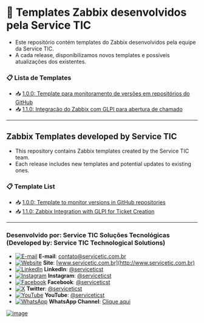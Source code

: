# 🧩 Templates Zabbix desenvolvidos pela Service TIC
- Este repositório contém templates do Zabbix desenvolvidos pela equipe da Service TIC.
- A cada release, disponibilizamos novos templates e possíveis atualizações dos existentes.

### 📋 Lista de Templates
- 📥 [1.0.0: Template para monitoramento de versões em repositórios do GitHub](https://github.com/serviceticst/templates-zabbix/releases/tag/1.0.0)
- 📥 [1.1.0: Integração do Zabbix com GLPI para abertura de chamado](https://github.com/serviceticst/templates-zabbix/releases/tag/1.1.0)

***

## Zabbix Templates developed by Service TIC
- This repository contains Zabbix templates created by the Service TIC team.
- Each release includes new templates and potential updates to existing ones.

### 📋 Template List
- 📥 [1.0.0: Template to monitor versions in GitHub repositories](https://github.com/serviceticst/templates-zabbix/releases)
- 📥 [1.1.0: Zabbix Integration with GLPI for Ticket Creation](https://github.com/serviceticst/templates-zabbix/releases/tag/1.1.0)


***
### Desenvolvido por: Service TIC Soluções Tecnológicas (Developed by: Service TIC Technological Solutions)

- [![E-mail](https://img.icons8.com/ios-filled/16/ffffff/mail.png)](mailto:contato@servicetic.com.br) **E-mail**: [contato@servicetic.com.br](mailto:contato@servicetic.com.br)
- [![Website](https://img.icons8.com/ios-filled/16/ffffff/domain.png)](http://www.servicetic.com.br) **Site**: [www.servicetic.com.br](http://www.servicetic.com.br)
- [![LinkedIn](https://img.icons8.com/ios-filled/16/ffffff/linkedin-circled.png)](https://www.linkedin.com/company/serviceticst) **LinkedIn**: [@serviceticst](https://www.linkedin.com/company/serviceticst)
- [![Instagram](https://img.icons8.com/ios-filled/16/ffffff/instagram-new.png)](https://www.instagram.com/serviceticst) **Instagram**: [@serviceticst](https://www.instagram.com/serviceticst)
- [![Facebook](https://img.icons8.com/ios-filled/16/ffffff/facebook-new.png)](https://www.facebook.com/serviceticst) **Facebook**: [@serviceticst](https://www.facebook.com/serviceticst)
- [![X](https://img.icons8.com/ios-filled/16/ffffff/x.png)](https://x.com/serviceticst) **Twitter**: [@serviceticst](https://x.com/serviceticst)
- [![YouTube](https://img.icons8.com/ios-filled/16/ffffff/youtube-squared.png)](https://youtube.com/c/serviceticst) **YouTube**: [@serviceticst](https://youtube.com/c/serviceticst)
- [![WhatsApp](https://img.icons8.com/ios-filled/16/ffffff/whatsapp.png)](https://whatsapp.com/channel/0029VaAkV3P59PwXAiDepu3N) **WhatsApp Channel**: [Clique aqui](https://whatsapp.com/channel/0029VaAkV3P59PwXAiDepu3N)

[![image](https://github.com/user-attachments/assets/17192a13-f0b6-4531-add0-99c7f46c24b0)](https://servicetic.com.br/links/)










